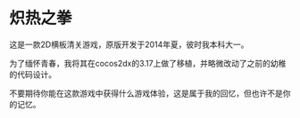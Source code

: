 # 炽热之拳

这是一款2D横板清关游戏，原版开发于2014年夏，彼时我本科大一。

为了缅怀青春，我将其在cocos2dx的3.17上做了移植，并略微改动了之前的幼稚的代码设计。

不要期待你能在这款游戏中获得什么游戏体验，这是属于我的回忆，但也许不是你的记忆。

